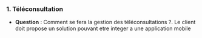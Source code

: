 ### **1. Téléconsultation**
- **Question** : Comment se fera la gestion des téléconsultations ?. Le client doit propose un solution pouvant etre integer a une application mobile
